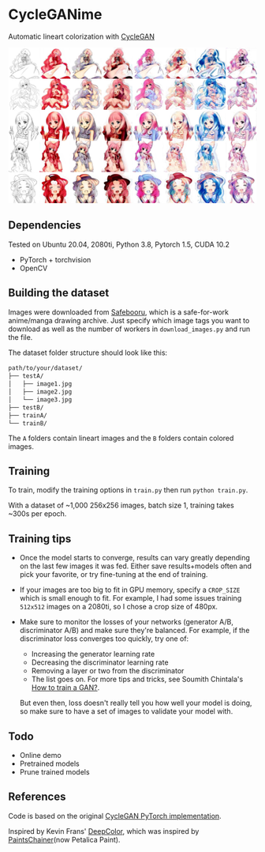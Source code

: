 # CycleGANime
Automatic lineart colorization with [CycleGAN](https://junyanz.github.io/CycleGAN/)

<!-- <kbd><> -->
![splash](splash.jpg)



## Dependencies
Tested on Ubuntu 20.04, 2080ti, Python 3.8, Pytorch 1.5, CUDA 10.2
* PyTorch + torchvision
* OpenCV


## Building the dataset
Images were downloaded from [Safebooru](), which is a safe-for-work anime/manga drawing archive. Just specify which image tags you want to download as well as the number of workers in `download_images.py` and run the file.

The dataset folder structure should look like this:
```
path/to/your/dataset/
├── testA/ 
│   ├── image1.jpg
│   ├── image2.jpg
│   └── image3.jpg
├── testB/ 
├── trainA/
└── trainB/
```

The `A` folders contain lineart images and the `B` folders contain colored images.

## Training
To train, modify the training options in `train.py` then run `python train.py`. 

With a dataset of ~1,000 256x256 images, batch size 1, training takes ~300s per epoch.

## Training tips
* Once the model starts to converge, results can vary greatly depending on the last few images it was fed. Either save results+models often and pick your favorite, or try fine-tuning at the end of training.

* If your images are too big to fit in GPU memory, specify a `CROP_SIZE` which is small enough to fit. For example, I had some issues training `512x512` images on a 2080ti, so I chose a crop size of 480px.

* Make sure to monitor the losses of your networks (generator A/B, discriminator A/B) and make sure they're balanced. For example, if the discriminator loss converges too quickly, try one of: 
  * Increasing the generator learning rate
  * Decreasing the discriminator learning rate
  * Removing a layer or two from the discriminator
  * The list goes on. For more tips and tricks, see Soumith Chintala's [How to train a GAN?](https://github.com/soumith/ganhacks).

  But even then, loss doesn't really tell you how well your model is doing, so make sure to have a set of images to validate your model with.
  
  
## Todo
* Online demo
* Pretrained models
* Prune trained models


## References
Code is based on the original [CycleGAN PyTorch implementation](https://github.com/junyanz/pytorch-CycleGAN-and-pix2pix). 

Inspired by Kevin Frans' [DeepColor](https://github.com/kvfrans/deepcolor), which was inspired by [PaintsChainer](https://github.com/pfnet/PaintsChainer)(now Petalica Paint).

